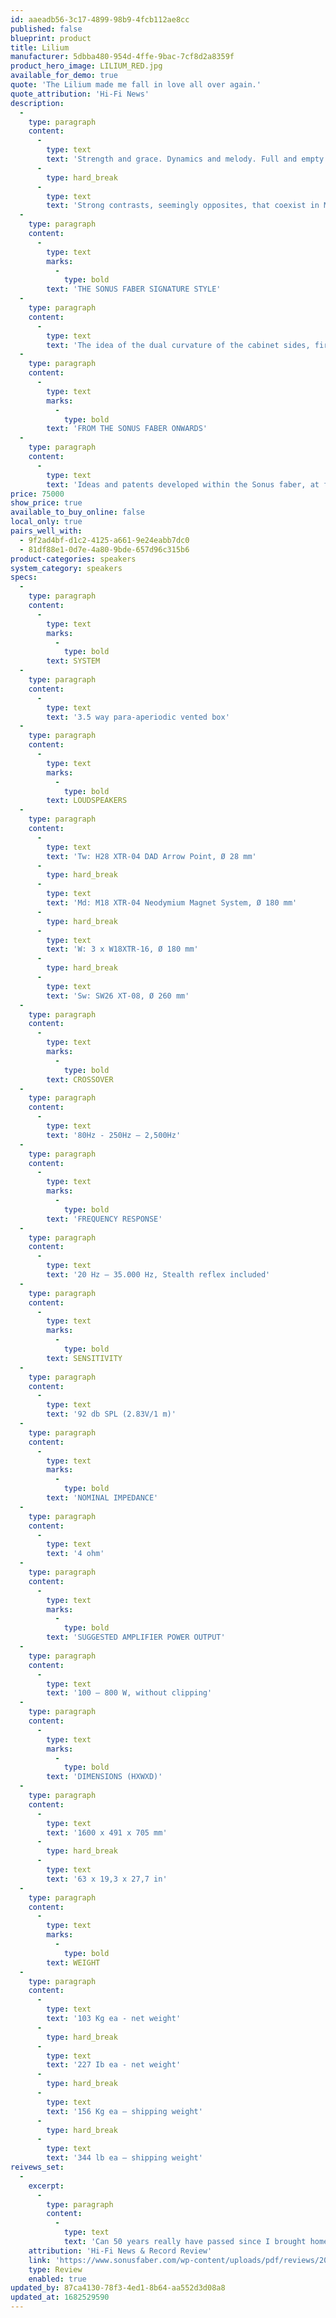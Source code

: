 ```yaml
---
id: aaeadb56-3c17-4899-98b9-4fcb112ae8cc
published: false
blueprint: product
title: Lilium
manufacturer: 5dbba480-954d-4ffe-9bac-7cf8d2a8359f
product_hero_image: LILIUM_RED.jpg
available_for_demo: true
quote: 'The Lilium made me fall in love all over again.'
quote_attribution: 'Hi-Fi News'
description:
  -
    type: paragraph
    content:
      -
        type: text
        text: 'Strength and grace. Dynamics and melody. Full and empty. Sweetness and impetuosity.'
      -
        type: hard_break
      -
        type: text
        text: 'Strong contrasts, seemingly opposites, that coexist in Music.'
  -
    type: paragraph
    content:
      -
        type: text
        marks:
          -
            type: bold
        text: 'THE SONUS FABER SIGNATURE STYLE'
  -
    type: paragraph
    content:
      -
        type: text
        text: 'The idea of the dual curvature of the cabinet sides, firstly conceptualized with the Sonus Faber and evolved in Aida, is here enhanced thanks to a new design that reinvents the ``lyra`` outline merging two separate identities that cooperate inside the same shape.'
  -
    type: paragraph
    content:
      -
        type: text
        marks:
          -
            type: bold
        text: 'FROM THE SONUS FABER ONWARDS'
  -
    type: paragraph
    content:
      -
        type: text
        text: 'Ideas and patents developed within the Sonus faber, at first, and Aida, later, are integrated into this extraordinary loudspeaker system. The driver units technology, designed and developed by Sonus faber, sets a step forward in the technological innovation.'
price: 75000
show_price: true
available_to_buy_online: false
local_only: true
pairs_well_with:
  - 9f2ad4bf-d1c2-4125-a661-9e24eabb7dc0
  - 81df88e1-0d7e-4a80-9bde-657d96c315b6
product-categories: speakers
system_category: speakers
specs:
  -
    type: paragraph
    content:
      -
        type: text
        marks:
          -
            type: bold
        text: SYSTEM
  -
    type: paragraph
    content:
      -
        type: text
        text: '3.5 way para-aperiodic vented box'
  -
    type: paragraph
    content:
      -
        type: text
        marks:
          -
            type: bold
        text: LOUDSPEAKERS
  -
    type: paragraph
    content:
      -
        type: text
        text: 'Tw: H28 XTR-04 DAD Arrow Point, Ø 28 mm'
      -
        type: hard_break
      -
        type: text
        text: 'Md: M18 XTR-04 Neodymium Magnet System, Ø 180 mm'
      -
        type: hard_break
      -
        type: text
        text: 'W: 3 x W18XTR-16, Ø 180 mm'
      -
        type: hard_break
      -
        type: text
        text: 'Sw: SW26 XT-08, Ø 260 mm'
  -
    type: paragraph
    content:
      -
        type: text
        marks:
          -
            type: bold
        text: CROSSOVER
  -
    type: paragraph
    content:
      -
        type: text
        text: '80Hz - 250Hz – 2,500Hz'
  -
    type: paragraph
    content:
      -
        type: text
        marks:
          -
            type: bold
        text: 'FREQUENCY RESPONSE'
  -
    type: paragraph
    content:
      -
        type: text
        text: '20 Hz – 35.000 Hz, Stealth reflex included'
  -
    type: paragraph
    content:
      -
        type: text
        marks:
          -
            type: bold
        text: SENSITIVITY
  -
    type: paragraph
    content:
      -
        type: text
        text: '92 db SPL (2.83V/1 m)'
  -
    type: paragraph
    content:
      -
        type: text
        marks:
          -
            type: bold
        text: 'NOMINAL IMPEDANCE'
  -
    type: paragraph
    content:
      -
        type: text
        text: '4 ohm'
  -
    type: paragraph
    content:
      -
        type: text
        marks:
          -
            type: bold
        text: 'SUGGESTED AMPLIFIER POWER OUTPUT'
  -
    type: paragraph
    content:
      -
        type: text
        text: '100 – 800 W, without clipping'
  -
    type: paragraph
    content:
      -
        type: text
        marks:
          -
            type: bold
        text: 'DIMENSIONS (HXWXD)'
  -
    type: paragraph
    content:
      -
        type: text
        text: '1600 x 491 x 705 mm'
      -
        type: hard_break
      -
        type: text
        text: '63 x 19,3 x 27,7 in'
  -
    type: paragraph
    content:
      -
        type: text
        marks:
          -
            type: bold
        text: WEIGHT
  -
    type: paragraph
    content:
      -
        type: text
        text: '103 Kg ea - net weight'
      -
        type: hard_break
      -
        type: text
        text: '227 Ib ea - net weight'
      -
        type: hard_break
      -
        type: text
        text: '156 Kg ea – shipping weight'
      -
        type: hard_break
      -
        type: text
        text: '344 lb ea – shipping weight'
reivews_set:
  -
    excerpt:
      -
        type: paragraph
        content:
          -
            type: text
            text: 'Can 50 years really have passed since I brought home the LP version of this unequivocal masterpiece? The Lilium brought back that day in December 1969 when I queued to buy it. Pitter-patter stage right and the raunchy organ break in ‘I’m Looking Through You’, Ringo’s astounding drumming on ‘You Won’t See Me’ – this was always my favourite Beatles album. The Lilium made me fall in love all over again.'
    attribution: 'Hi-Fi News & Record Review'
    link: 'https://www.sonusfaber.com/wp-content/uploads/pdf/reviews/2015/HiFiNews_Lilium%20review_062015.pdf'
    type: Review
    enabled: true
updated_by: 87ca4130-78f3-4ed1-8b64-aa552d3d08a8
updated_at: 1682529590
---
```

